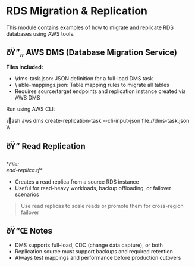 ﻿# RDS Migration & Replication

This module contains examples of how to migrate and replicate RDS databases using AWS tools.

## ðŸ”„ AWS DMS (Database Migration Service)

**Files included:**

- \dms-task.json\: JSON definition for a full-load DMS task
- \	able-mappings.json\: Table mapping rules to migrate all tables
- Requires source/target endpoints and replication instance created via AWS DMS

Run using AWS CLI:

\\\ash
aws dms create-replication-task --cli-input-json file://dms-task.json
\\\

## ðŸ” Read Replication

**File: \ead-replica.tf\**

- Creates a read replica from a source RDS instance
- Useful for read-heavy workloads, backup offloading, or failover scenarios

> Use read replicas to scale reads or promote them for cross-region failover

## ðŸ“Œ Notes

- DMS supports full-load, CDC (change data capture), or both
- Replication source must support backups and required retention
- Always test mappings and performance before production cutovers
